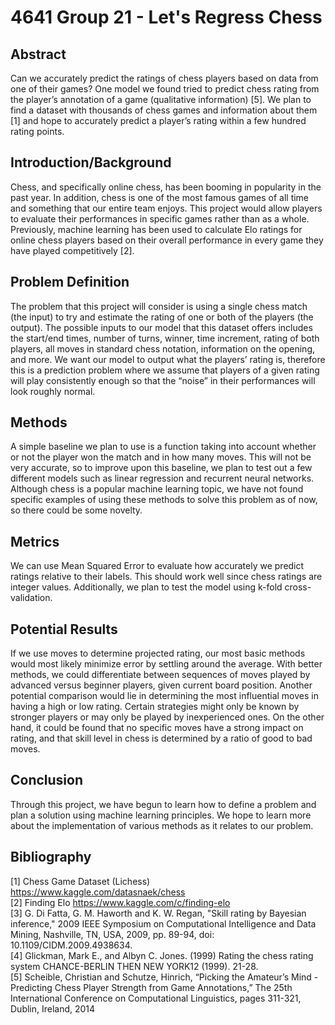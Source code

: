 # 4641 Group 21 - Let's Regress Chess

## Abstract

Can we accurately predict the ratings of chess players based on data from one of their games? One model we found tried to predict chess rating from the player’s annotation of a game (qualitative information) [5]. We plan to find a dataset with thousands of chess games and information about them [1] and hope to accurately predict a player’s rating within a few hundred rating points.

## Introduction/Background

Chess, and specifically online chess, has been booming in popularity in the past year. In addition, chess is one of the most famous games of all time and something that our entire team enjoys. This project would allow players to evaluate their performances in specific games rather than as a whole. Previously, machine learning has been used to calculate Elo ratings for online chess players based on their overall performance in every game they have played competitively [2].

## Problem Definition

The problem that this project will consider is using a single chess match (the input) to try and estimate the rating of one or both of the players (the output). The possible inputs to our model that this dataset offers includes the start/end times, number of turns, winner, time increment, rating of both players, all moves in standard chess notation, information on the opening, and more. We want our model to output what the players’ rating is, therefore this is a prediction problem where we assume that players of a given rating will play consistently enough so that the “noise” in their performances will look roughly normal.

## Methods

A simple baseline we plan to use is a function taking into account whether or not the player won the match and in how many moves. This will not be very accurate, so to improve upon this baseline, we plan to test out a few different models such as linear regression and recurrent neural networks. Although chess is a popular machine learning topic, we have not found specific examples of using these methods to solve this problem as of now, so there could be some novelty.

## Metrics

We can use Mean Squared Error to evaluate how accurately we predict ratings relative to their labels. This should work well since chess ratings are integer values. Additionally, we plan to test the model using k-fold cross-validation.

## Potential Results

If we use moves to determine projected rating, our most basic methods would most likely minimize error by settling around the average. With better methods, we could differentiate between sequences of moves played by advanced versus beginner players, given current board position. Another potential comparison would lie in determining the most influential moves in having a high or low rating. Certain strategies might only be known by stronger players or may only be played by inexperienced ones. On the other hand, it could be found that no specific moves have a strong impact on rating, and that skill level in chess is determined by a ratio of good to bad moves.

## Conclusion

Through this project, we have begun to learn how to define a problem and plan a solution using machine learning principles. We hope to learn more about the implementation of various methods as it relates to our problem.

## Bibliography

[1] Chess Game Dataset (Lichess) https://www.kaggle.com/datasnaek/chess  
[2] Finding Elo https://www.kaggle.com/c/finding-elo   
[3] G. Di Fatta, G. M. Haworth and K. W. Regan, "Skill rating by Bayesian inference," 2009 IEEE Symposium on Computational Intelligence and Data Mining, Nashville, TN, USA, 2009, pp. 89-94, doi: 10.1109/CIDM.2009.4938634.  
[4] Glickman, Mark E., and Albyn C. Jones. (1999) Rating the chess rating system CHANCE-BERLIN THEN NEW YORK12 (1999). 21-28.   
[5] Scheible, Christian and Schutze, Hinrich, “Picking the Amateur’s Mind - Predicting Chess Player Strength from Game Annotations,” The 25th International Conference on Computational Linguistics, pages 311-321, Dublin, Ireland, 2014  
